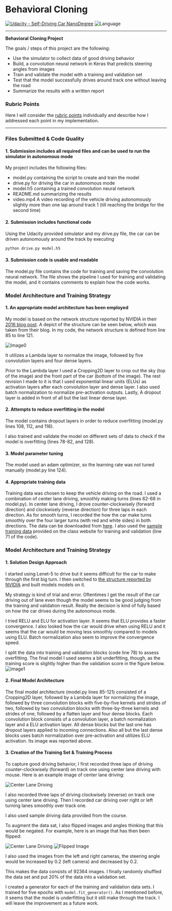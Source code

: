 # **Behavioral Cloning** 

[![Udacity - Self-Driving Car NanoDegree](https://s3.amazonaws.com/udacity-sdc/github/shield-carnd.svg)](http://www.udacity.com/drive)  ![Language](https://img.shields.io/badge/language-Python-green.svg)

---

**Behavioral Cloning Project**

The goals / steps of this project are the following:
* Use the simulator to collect data of good driving behavior
* Build, a convolution neural network in Keras that predicts steering angles from images
* Train and validate the model with a training and validation set
* Test that the model successfully drives around track one without leaving the road
* Summarize the results with a written report


[//]: # (Image References)

[image0]: ./images/CNN-nvidia.png "CNN Structure from NVIDIA Developer Blog"
[image1]: ./images/training-validation.png "Training and Validation Score"
[image2]: ./images/center_2018_01_13_01_05_25_771.jpg "Center Lane Driving"
[image3]: ./images/flip.png "Flipped Image"

[image4]: ./examples/placeholder_small.png "Recovery Image"
[image5]: ./examples/placeholder_small.png "Recovery Image"
[image6]: ./examples/placeholder_small.png "Normal Image"
[image7]: ./examples/placeholder_small.png "Flipped Image"

### Rubric Points
 Here I will consider the [rubric points](https://review.udacity.com/#!/rubrics/432/view) individually and describe how I addressed each point in my implementation.  

---
### Files Submitted & Code Quality

#### 1. Submission includes all required files and can be used to run the simulator in autonomous mode

My project includes the following files:
* model.py containing the script to create and train the model
* drive.py for driving the car in autonomous mode
* model.h5 containing a trained convolution neural network 
* README.md summarizing the results
* video.mp4 A video recording of the vehicle driving autonomously slightly more than one lap around track 1 (till reaching the bridge for the second time)

#### 2. Submission includes functional code
Using the Udacity provided simulator and my drive.py file, the car can be driven autonomously around the track by executing 
```sh
python drive.py model.h5
```

#### 3. Submission code is usable and readable

The model.py file contains the code for training and saving the convolution neural network. The file shows the pipeline I used for training and validating the model, and it contains comments to explain how the code works.

### Model Architecture and Training Strategy

#### 1. An appropriate model architecture has been employed

My model is based on the network structure reported by NVIDIA
in their [2016 blog post](https://devblogs.nvidia.com/parallelforall/deep-learning-self-driving-cars/).  A depict of the structure can be seen
below, which was taken from their blog.  In my code, the 
network structure is defined from line 85 to line 121.

![Image0]

It utilizes a Lambda layer to normalize the image, followed by five convolution layers and four dense layers.

Prior to the Lambda layer I used a Cropping2D layer to
crop out the sky (top of the image) and the front part of the car (bottom of the image).
The rest revision I made to it is that I used exponential linear units (ELUs) as activation layers after each 
convolution layer and dense layer. I also used batch normalization to normalize pre-activation outputs. Lastly,
A dropout layer is added in front of all but the last linear dense layer. 

#### 2. Attempts to reduce overfitting in the model

The model contains dropout layers in order to reduce overfitting (model.py lines 108, 112, and 116). 

I also trained and validate the model on different sets
of data to check if the model is overfitting (lines 78-82, and 128).

#### 3. Model parameter tuning

The model used an adam optimizer, so the learning rate was not tuned manually (model.py line 124).

#### 4. Appropriate training data

Training data was chosen to keep the vehicle driving on the road. I used a combination of center lane driving, smoothly
making turns (lines 62-68 in model.py). 
In center lane driving, I drove counter-clockwisely (forward direction) and clockwisely (reverse direction) for three laps in each direction. 
As for smooth turns, I recorded the how the car make turns
smoothly over the four larger turns (with red and white sides) in both directions.
The data can be downloaded from [here](https://drive.google.com/file/d/1Ltu72L4DduQid8CEf8xw0m95cTyjlx6j/view?usp=sharing). 
I also used the [sample training data](https://d17h27t6h515a5.cloudfront.net/topher/2016/December/584f6edd_data/data.zip)
provided on the class website for training and validation (line 71 of the code).


### Model Architecture and Training Strategy

#### 1. Solution Design Approach

I started using Lenet-5 to drive but it seems difficult 
for the car to make through the first big turn.  I then
switched to [the structure reported by NVIDIA](https://d17h27t6h515a5.cloudfront.net/topher/2016/December/584f6edd_data/data.zip) and built models models on it.

My strategy is kind of trial and error.  Oftentimes I
get the result of the car driving out of lane even though the
model seems to be good judging from the training and validation result. Really the decision is kind of fully based
on how the car drives during the autonomous mode.

I tried RELU and ELU for activation layer. It seems that 
ELU provides a faster convergence.  I also looked how the car
would drive when using RELU and it seems that the car would
be moving less smoothly compared to models using ELU.
Batch normalization also seem to improve the convergence speed.

I split the data into training and validation blocks (code line 78) to assess overfitting. The final model I used seems
a bit underfitting, though, as the training score is slightly
higher than the validation score in the figure below. 
![image1]


#### 2. Final Model Architecture

The final model architecture (model.py lines 85-121) consisted of a Cropping2D layer, followed by a 
Lambda layer for normalizing the image, followed by three
convolution blocks with five-by-five kernels and strides of two, followed by two convolution blocks with three-by-three kernels and strides of one, followed by a flatten layer and
four dense blocks.
Each convolution block consists of a convolution layer,
a batch normalization layer and a ELU activation layer.
All dense blocks but the last one has dropout layers
applied to incoming connections. Also all but the last dense blocks uses batch normalization over pre-activation and
utilizes ELU activation. 
Its image was reported above.

#### 3. Creation of the Training Set & Training Process

To capture good driving behavior, I first recorded three laps of driving counter-clockwisely (forward) on track one using center lane driving with mouse.
 Here is an example image of center lane driving:

![][image2]

I also recorded three laps of driving clockwisely (reverse)
on track one using center lane driving.
Then I recorded car driving over right or left turning lanes
smoothly over track one. 

I also used sample driving data provided from the course.

To augment the data sat, I also flipped images and angles thinking that this would be negated. For example, here is an image that has then been flipped:

![][image2]
![][image3]

I also used the images from the left and right cameras,
the steering angle would be increased by 0.2 (left camera)
and decreased by 0.2.

This makes the data consists of 92364 images.
I finally randomly shuffled the data set and put 20% of the data into a validation set. 

I created a generator for each of the training and validation
data sets. I trained for five epochs with `model.fit_generator()`.  As I mentioned before, it seems that the model is underfitting but it still make through the track.  I will leave the improvement as a future work.
